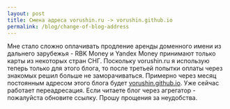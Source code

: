 ```yaml
---
layout: post
title: Смена адреса vorushin.ru -> vorushin.github.io
permalink: /blog/change-of-blog-address
---
```

Мне стало сложно оплачивать продление аренды доменного имени из дальнего зарубежья - RBK Money и Yandex Money принимают только карты из некоторых стран СНГ. Поскольку vorushin.ru я использую теперь только для этого блога, то после третьей попытки оплаты через знакомых решил больше не заморачиваться. Примерно через месяц постоянным адресом этого блога будет [vorushin.github.io](http://vorushin.github.io). Уже сейчас работает переадресация. Если читаете блог через агрегатор - пожалуйста обновите ссылку. Прошу прощения за неудобства.